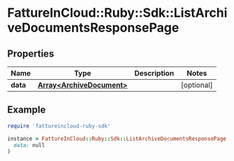 # FattureInCloud::Ruby::Sdk::ListArchiveDocumentsResponsePage

## Properties

| Name | Type | Description | Notes |
| ---- | ---- | ----------- | ----- |
| **data** | [**Array&lt;ArchiveDocument&gt;**](ArchiveDocument.md) |  | [optional] |

## Example

```ruby
require 'fattureincloud-ruby-sdk'

instance = FattureInCloud::Ruby::Sdk::ListArchiveDocumentsResponsePage.new(
  data: null
)
```

